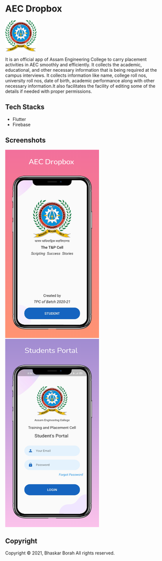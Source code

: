 # AEC Dropbox

<img src = "images/aec.png" height = 100, width = 100>

It is an official app of Assam Engineering College to carry placement activities in AEC smoothly and efficiently. It collects the academic, educational, and other necessary information that is being required at the campus interviews. It collects information like name, college roll nos, university roll nos, date of birth, academic performance along with other necessary information.It also facilitates the facility of editing some of the details if needed with proper permissions.

## Tech Stacks

- Flutter
- Firebase

## Screenshots

<img src = "screen_1.png" height = 600, width = 300>    <img src = "screen_2.png" height = 600, width = 300>

## Copyright

Copyright © 2021, Bhaskar Borah
All rights reserved.


